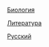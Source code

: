 [Биология](https://github.com/sch1432/sch1432/tree/main/bio)

[Литература](https://github.com/sch1432/sch1432/tree/main/lit)

[Русский](https://github.com/sch1432/sch1432/tree/main/rus)

